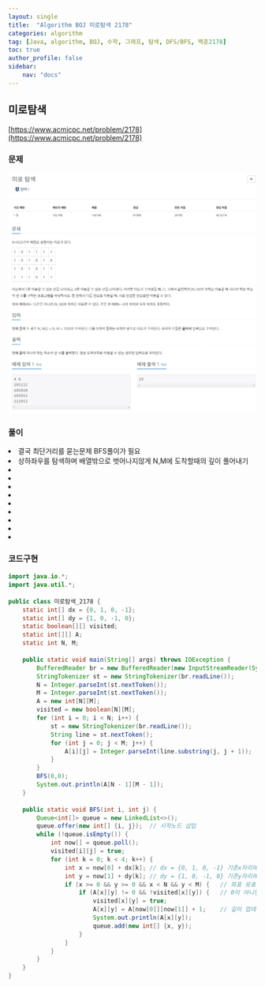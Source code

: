 ```yaml
---
layout: single
title:  "Algorithm BOJ 미로탐색 2178"
categories: algorithm
tag: [Java, algorithm, BOJ, 수학, 그래프, 탐색, DFS/BFS, 백준2178]
toc: true
author_profile: false
sidebar:
    nav: "docs"
---
```

## 미로탐색
[https://www.acmicpc.net/problem/2178](https://www.acmicpc.net/problem/2178)

### 문제
![미로탐색](/assets/img/BOJ2178.jpg)

### 풀이
<li>결국 최단거리를 묻는문제 BFS풀이가 필요</li>
<li>상하좌우를 탐색하며 배열밖으로 벗어나지않게 N,M에 도착할때의 깊이 풀어내기</li>
<li></li>
<li></li>
<li></li>
<li></li>
<li></li>
<li></li>
<li></li>
<li></li>
<li></li>


### 코드구현
```java
import java.io.*;
import java.util.*;

public class 미로탐색_2178 {
    static int[] dx = {0, 1, 0, -1};
    static int[] dy = {1, 0, -1, 0};
    static boolean[][] visited;
    static int[][] A;
    static int N, M;

    public static void main(String[] args) throws IOException {
        BufferedReader br = new BufferedReader(new InputStreamReader(System.in));
        StringTokenizer st = new StringTokenizer(br.readLine());
        N = Integer.parseInt(st.nextToken());
        M = Integer.parseInt(st.nextToken());
        A = new int[N][M];
        visited = new boolean[N][M];
        for (int i = 0; i < N; i++) {
            st = new StringTokenizer(br.readLine());
            String line = st.nextToken();
            for (int j = 0; j < M; j++) {
                A[i][j] = Integer.parseInt(line.substring(j, j + 1));
            }
        }
        BFS(0,0);
        System.out.println(A[N - 1][M - 1]);
    }

    public static void BFS(int i, int j) {
        Queue<int[]> queue = new LinkedList<>();
        queue.offer(new int[] {i, j});  // 시작노드 삽입
        while (!queue.isEmpty()) {
            int now[] = queue.poll();
            visited[i][j] = true;
            for (int k = 0; k < 4; k++) {
                int x = now[0] + dx[k]; // dx = {0, 1, 0, -1} 기존x자리에 dx 돌아가면서 대입
                int y = now[1] + dy[k]; // dy = {1, 0, -1, 0} 기존y자리에 dy 돌아가면서 대입
                if (x >= 0 && y >= 0 && x < N && y < M) {   // 좌표 유효성 검사 양수이면서&좌표밖으로 안나가는
                    if (A[x][y] != 0 && !visited[x][y]) {   // 0이 아니면서 방문한적 없는
                        visited[x][y] = true;
                        A[x][y] = A[now[0]][now[1]] + 1;    // 깊이 업데이트
                        System.out.println(A[x][y]);
                        queue.add(new int[] {x, y});
                    }
                }
            }
        }
    }
}
```
